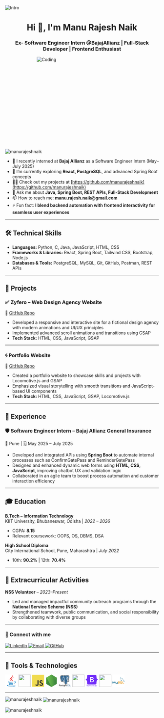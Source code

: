 <img alt="Intro" height="350" width="1080" src="https://i.pinimg.com/originals/c1/fc/9d/c1fc9d7f6ae08d56f2b84e81799790a5.gif">

<h1 align="center">Hi 👾, I'm Manu Rajesh Naik</h1>
<h3 align="center">Ex- Software Engineer Intern @BajajAllianz | Full-Stack Developer | Frontend Enthusiast</h3>

<img align="right" alt="Coding" height="300" width="400" src="https://i.pinimg.com/originals/42/b4/22/42b4229a9ec3145edaa895b2415dd720.gif">

<p align="left">
  <img src="https://komarev.com/ghpvc/?username=manurajeshnaik&label=Profile%20views&color=0e75b6&style=flat" alt="manurajeshnaik" />
</p>

- 🔭 I recently interned at **Bajaj Allianz** as a Software Engineer Intern (May–July 2025)
- 🌱 I’m currently exploring **React, PostgreSQL**, and advanced Spring Boot concepts
- 👨‍💻 Check out my projects at [https://github.com/manurajeshnaik](https://github.com/manurajeshnaik)
- 💬 Ask me about **Java, Spring Boot, REST APIs, Full-Stack Development**
- 📫 How to reach me: **manu.rajesh.naik@gmail.com**
- ⚡ Fun fact: **I blend backend automation with frontend interactivity for seamless user experiences**

---

## 🛠️ Technical Skills

- **Languages:** Python, C, Java, JavaScript, HTML, CSS  
- **Frameworks & Libraries:** React, Spring Boot, Tailwind CSS, Bootstrap, Node.js  
- **Databases & Tools:** PostgreSQL, MySQL, Git, GitHub, Postman, REST APIs  

---

## 🚀 Projects

### ✅ Zyfero – Web Design Agency Website  
📍 [GitHub Repo](https://github.com/manu/zyfero)  
- Developed a responsive and interactive site for a fictional design agency with modern animations and UI/UX principles  
- Implemented advanced scroll animations and transitions using GSAP  
- **Tech Stack:** HTML, CSS, JavaScript, GSAP

---

### 🌀 Portfolio Website  
📍 [GitHub Repo](https://github.com/manu/folio)  
- Created a portfolio website to showcase skills and projects with Locomotive.js and GSAP  
- Emphasized visual storytelling with smooth transitions and JavaScript-based UI components  
- **Tech Stack:** HTML, CSS, JavaScript, GSAP, Locomotive.js

---

## 💼 Experience

### 🛡️ Software Engineer Intern – Bajaj Allianz General Insurance  
📍 Pune | 🗓️ May 2025 – July 2025  
- Developed and integrated APIs using **Spring Boot** to automate internal processes such as ConfirmGatePass and ReminderGatePass  
- Designed and enhanced dynamic web forms using **HTML, CSS, JavaScript**, improving chatbot UX and validation logic  
- Collaborated in an agile team to boost process automation and customer interaction efficiency

---

## 🎓 Education

**B.Tech – Information Technology**  
KIIT University, Bhubaneswar, Odisha | *2022 – 2026*  
- CGPA: **8.15**  
- Relevant coursework: OOPS, OS, DBMS, DSA

**High School Diploma**  
City International School, Pune, Maharashtra | *July 2022*  
- 10th: **90.2%** | 12th: **70.4%**

---

## 🌱 Extracurricular Activities

**NSS Volunteer** – *2023–Present*  
- Led and managed impactful community outreach programs through the **National Service Scheme (NSS)**  
- Strengthened teamwork, public communication, and social responsibility by collaborating with diverse groups

---

<h3 align="left">📲 Connect with me</h3>
<p align="left">
  <a href="https://www.linkedin.com/in/manurajeshnaik" target="blank">
    <img align="center" src="https://raw.githubusercontent.com/rahuldkjain/github-profile-readme-generator/master/src/images/icons/Social/linked-in-alt.svg" alt="LinkedIn" height="30" width="40" />
  </a>
  <a href="mailto:manu.rajesh.naik@gmail.com" target="blank">
    <img align="center" src="https://raw.githubusercontent.com/rahuldkjain/github-profile-readme-generator/master/src/images/icons/Social/google-mail.svg" alt="Email" height="30" width="40" />
  </a>
  <a href="https://github.com/manurajeshnaik" target="blank">
    <img align="center" src="https://raw.githubusercontent.com/rahuldkjain/github-profile-readme-generator/master/src/images/icons/Social/github.svg" alt="GitHub" height="30" width="40" />
  </a>
</p>

---

## 🧰 Tools & Technologies

<p align="left">
  <a href="https://www.java.com"><img src="https://raw.githubusercontent.com/devicons/devicon/master/icons/java/java-original.svg" width="40" height="40" /></a>
  <a href="https://spring.io/projects/spring-boot"><img src="https://spring.io/images/projects/spring-boot-7f0132c6702ff07f3a837d2373a48657.svg" width="40" height="40" /></a>
  <a href="https://developer.mozilla.org/en-US/docs/Web/JavaScript"><img src="https://raw.githubusercontent.com/devicons/devicon/master/icons/javascript/javascript-original.svg" width="40" height="40" /></a>
  <a href="https://nodejs.org/"><img src="https://raw.githubusercontent.com/devicons/devicon/master/icons/nodejs/nodejs-original.svg" width="40" height="40" /></a>
  <a href="https://www.postgresql.org"><img src="https://raw.githubusercontent.com/devicons/devicon/master/icons/postgresql/postgresql-original-wordmark.svg" width="40" height="40" /></a>
  <a href="https://git-scm.com/"><img src="https://www.vectorlogo.zone/logos/git-scm/git-scm-icon.svg" width="40" height="40" /></a>
  <a href="https://getbootstrap.com/"><img src="https://raw.githubusercontent.com/devicons/devicon/master/icons/bootstrap/bootstrap-plain-wordmark.svg" width="40" height="40" /></a>
  <a href="https://tailwindcss.com/"><img src="https://www.vectorlogo.zone/logos/tailwindcss/tailwindcss-icon.svg" width="40" height="40" /></a>
  <a href="https://www.mysql.com/"><img src="https://raw.githubusercontent.com/devicons/devicon/master/icons/mysql/mysql-original-wordmark.svg" width="40" height="40" /></a>
</p>

---

<p><img align="left" src="https://github-readme-stats.vercel.app/api/top-langs?username=manurajeshnaik&show_icons=true&locale=en&layout=compact" alt="manurajeshnaik" /></p>
<p>&nbsp;<img align="center" src="https://github-readme-stats.vercel.app/api?username=manurajeshnaik&show_icons=true&locale=en" alt="manurajeshnaik" /></p>
<p><img align="center" src="https://github-readme-streak-stats.herokuapp.com/?user=manurajeshnaik&" alt="manurajeshnaik" /></p>

